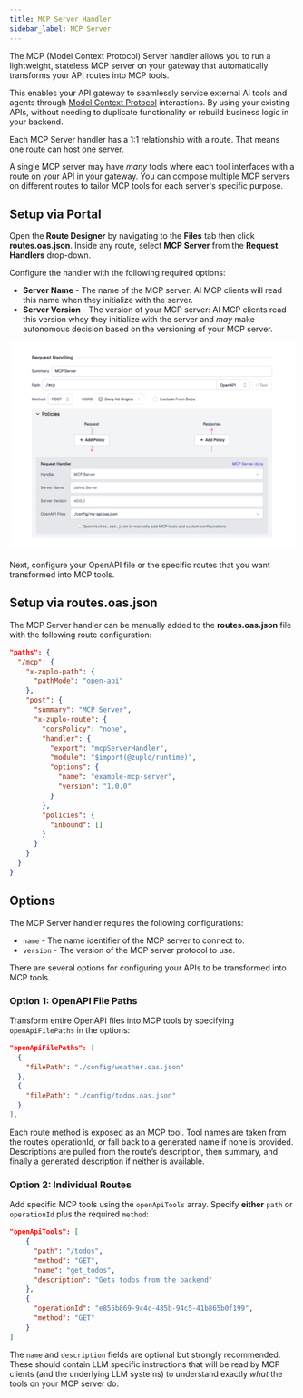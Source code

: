 ```yaml
---
title: MCP Server Handler
sidebar_label: MCP Server
---
```


The MCP (Model Context Protocol) Server handler allows you to run a lightweight, stateless MCP server on your gateway
that automatically transforms your API routes into MCP tools.

This enables your API gateway to seamlessly service external AI tools and agents
through [Model Context Protocol](https://modelcontextprotocol.io/introduction) interactions.
By using your existing APIs, without needing to duplicate functionality or rebuild business logic in your backend.

Each MCP Server handler has a 1:1 relationship with a route. That means one route can host one server.

A single MCP server may have _many_ tools where each tool interfaces with a route on your API in your gateway.
You can compose multiple MCP servers on different routes to tailor MCP tools for each server's specific purpose.

## Setup via Portal

Open the **Route Designer** by navigating to the **Files** tab then click **routes.oas.json**.
Inside any route, select **MCP Server** from the **Request Handlers** drop-down.

Configure the handler with the following required options:

- **Server Name** - The name of the MCP server: AI MCP clients will read this name
  when they initialize with the server.
- **Server Version** - The version of your MCP server: AI MCP clients read this
  version whey they initialize with the server and _may_ make autonomous decision
  based on the versioning of your MCP server.

![MCP Server Handler Portal](../../public/media/mcp/portal-handler.png)

Next, configure your OpenAPI file or the specific routes that you want transformed into MCP tools.

## Setup via routes.oas.json

The MCP Server handler can be manually added to the **routes.oas.json** file
with the following route configuration:

```json
"paths": {
  "/mcp": {
    "x-zuplo-path": {
      "pathMode": "open-api"
    },
    "post": {
      "summary": "MCP Server",
      "x-zuplo-route": {
        "corsPolicy": "none",
        "handler": {
          "export": "mcpServerHandler",
          "module": "$import(@zuplo/runtime)",
          "options": {
            "name": "example-mcp-server",
            "version": "1.0.0"
          }
        },
        "policies": {
          "inbound": []
        }
      }
    }
  }
}
```

## Options

The MCP Server handler requires the following configurations:

- `name` - The name identifier of the MCP server to connect to.
- `version` - The version of the MCP server protocol to use.

There are several options for configuring your APIs to be transformed into MCP tools.

### Option 1: OpenAPI File Paths

Transform entire OpenAPI files into MCP tools by specifying `openApiFilePaths` in the options:

```json
"openApiFilePaths": [
  {
    "filePath": "./config/weather.oas.json"
  },
  {
    "filePath": "./config/todos.oas.json"
  }
],
```

Each route method is exposed as an MCP tool. Tool names are taken from the route’s operationId, or fall back to a generated name if none is provided.
Descriptions are pulled from the route’s description, then summary, and finally a generated description if neither is available.

### Option 2: Individual Routes

Add specific MCP tools using the `openApiTools` array.
Specify **either** `path` or `operationId` plus the required `method`:

```json
"openApiTools": [
    {
      "path": "/todos",
      "method": "GET",
      "name": "get_todos",
      "description": "Gets todos from the backend"
    },
    {
      "operationId": "e855b869-9c4c-485b-94c5-41b865b0f199",
      "method": "GET"
    }
]
```

The `name` and `description` fields are optional but strongly recommended. These should contain LLM specific instructions that will be read by MCP clients (and the underlying LLM systems) to
understand exactly _what_ the tools on your MCP server do.
